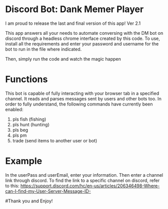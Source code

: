 # Discord Bot: Dank Memer Player
I am proud to release the last and final version of this app! Ver 2.1

This app answers all your needs to automate conversing with the DM bot on discord through a headless chrome interface created by this code.
To use, install all the requirements and enter your password and username for the bot to run in the file where indicated. 

Then, simply run the code and watch the magic happen

# Functions 
This bot is capable of fully interacting with your browser tab in a specified channel. It reads and parses messages sent by users and other bots too. 
In order to fully understand, the following commands have currently been enabled:
  1. pls fish (fishing)
  2. pls hunt (hunting)
  3. pls beg
  4. pls pm
  5. trade (send items to another user or bot)

# Example
In the userPass and userEmail, enter your information. Then enter a channel link through discord. 
To find the link to a specific channel on discord, refer to this: https://support.discord.com/hc/en-us/articles/206346498-Where-can-I-find-my-User-Server-Message-ID-

#Thank you and Enjoy!
